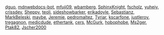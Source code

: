 [dguo](/en-US/profiles/dguo),
[mdnwebdocs-bot](/en-US/profiles/mdnwebdocs-bot),
[mfuji09](/en-US/profiles/mfuji09),
[wbamberg](/en-US/profiles/wbamberg),
[SphinxKnight](/en-US/profiles/SphinxKnight),
[fscholz](/en-US/profiles/fscholz), [yuheiy](/en-US/profiles/yuheiy),
[crissdev](/en-US/profiles/crissdev), [Sheppy](/en-US/profiles/Sheppy),
[teoli](/en-US/profiles/teoli),
[sideshowbarker](/en-US/profiles/sideshowbarker),
[erikadoyle](/en-US/profiles/erikadoyle),
[Sebastianz](/en-US/profiles/Sebastianz),
[MarkBeleski](/en-US/profiles/MarkBeleski),
[maybe](/en-US/profiles/maybe), [Jeremie](/en-US/profiles/Jeremie),
[pedromaltez](/en-US/profiles/pedromaltez),
[Tyriar](/en-US/profiles/Tyriar),
[kscarfone](/en-US/profiles/kscarfone),
[justleroy](/en-US/profiles/justleroy),
[tregagnon](/en-US/profiles/tregagnon),
[medicdude](/en-US/profiles/medicdude),
[ethertank](/en-US/profiles/ethertank), [cers](/en-US/profiles/cers),
[McGurk](/en-US/profiles/McGurk),
[hobophobe](/en-US/profiles/hobophobe),
[Ms2ger](/en-US/profiles/Ms2ger), [Ptak82](/en-US/profiles/Ptak82),
[Jscher2000](/en-US/profiles/Jscher2000)
